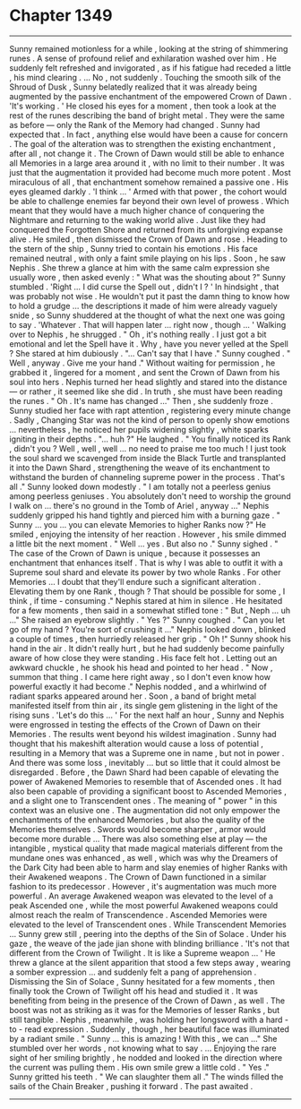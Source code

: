 
# Chapter 1349


---

Sunny remained motionless for a while , looking at the string of shimmering runes . A sense of profound relief and exhilaration washed over him . He suddenly felt refreshed and invigorated , as if his fatigue had receded a little , his mind clearing . … No , not suddenly . Touching the smooth silk of the Shroud of Dusk , Sunny belatedly realized that it was already being augmented by the passive enchantment of the empowered Crown of Dawn . 'It's working . '
He closed his eyes for a moment , then took a look at the rest of the runes describing the band of bright metal . They were the same as before — only the Rank of the Memory had changed .
Sunny had expected that . In fact , anything else would have been a cause for concern . The goal of the alteration was to strengthen the existing enchantment , after all , not change it .
The Crown of Dawn would still be able to enhance all Memories in a large area around it , with no limit to their number . It was just that the augmentation it provided had become much more potent . Most miraculous of all , that enchantment somehow remained a passive one .
His eyes gleamed darkly .
'I think … '
Armed with that power , the cohort would be able to challenge enemies far beyond their own level of prowess . Which meant that they would have a much higher chance of conquering the Nightmare and returning to the waking world alive . Just like they had conquered the Forgotten Shore and returned from its unforgiving expanse alive . He smiled , then dismissed the Crown of Dawn and rose . Heading to the stern of the ship , Sunny tried to contain his emotions . His face remained neutral , with only a faint smile playing on his lips .
Soon , he saw Nephis . She threw a glance at him with the same calm expression she usually wore , then asked evenly :
" What was the shouting about ?"
Sunny stumbled . 'Right … I did curse the Spell out , didn't I ? '
In hindsight , that was probably not wise . He wouldn't put it past the damn thing to know how to hold a grudge … the descriptions it made of him were already vaguely snide , so Sunny shuddered at the thought of what the next one was going to say .
'Whatever . That will happen later … right now , though … '
Walking over to Nephis , he shrugged . " Oh , it's nothing really . I just got a bit emotional and let the Spell have it . Why , have you never yelled at the Spell ?
She stared at him dubiously . "... Can't say that I have ."
Sunny coughed . " Well , anyway . Give me your hand ."
Without waiting for permission , he grabbed it , lingered for a moment , and sent the Crown of Dawn from his soul into hers . Nephis turned her head slightly and stared into the distance — or rather , it seemed like she did . In truth , she must have been reading the runes . " Oh . It's name has changed …"
Then , she suddenly froze . Sunny studied her face with rapt attention , registering every minute change . Sadly , Changing Star was not the kind of person to openly show emotions … nevertheless , he noticed her pupils widening slightly , white sparks igniting in their depths . "... huh ?"
He laughed . " You finally noticed its Rank , didn't you ? Well , well , well … no need to praise me too much ! I just took the soul shard we scavenged from inside the Black Turtle and transplanted it into the Dawn Shard , strengthening the weave of its enchantment to withstand the burden of channeling supreme power in the process . That's all ."
Sunny looked down modestly . " I am totally not a peerless genius among peerless geniuses . You absolutely don't need to worship the ground I walk on … there's no ground in the Tomb of Ariel , anyway …"
Nephis suddenly gripped his hand tightly and pierced him with a burning gaze . " Sunny … you … you can elevate Memories to higher Ranks now ?"
He smiled , enjoying the intensity of her reaction . However , his smile dimmed a little bit the next moment .
" Well … yes . But also no ."
Sunny sighed . " The case of the Crown of Dawn is unique , because it possesses an enchantment that enhances itself . That is why I was able to outfit it with a Supreme soul shard and elevate its power by two whole Ranks . For other Memories … I doubt that they'll endure such a significant alteration . Elevating them by one Rank , though ? That should be possible for some , I think , if time - consuming ."
Nephis stared at him in silence . He hesitated for a few moments , then said in a somewhat stifled tone :
" But , Neph … uh ..."
She raised an eyebrow slightly . " Yes ?"
Sunny coughed . " Can you let go of my hand ? You're sort of crushing it …"
Nephis looked down , blinked a couple of times , then hurriedly released her grip .
" Oh !"
Sunny shook his hand in the air . It didn't really hurt , but he had suddenly become painfully aware of how close they were standing . His face felt hot .
Letting out an awkward chuckle , he shook his head and pointed to her head . " Now , summon that thing . I came here right away , so I don't even know how powerful exactly it had become ."
Nephis nodded , and a whirlwind of radiant sparks appeared around her . Soon , a band of bright metal manifested itself from thin air , its single gem glistening in the light of the rising suns . 'Let's do this … '
For the next half an hour , Sunny and Nephis were engrossed in testing the effects of the Crown of Dawn on their Memories . The results went beyond his wildest imagination . Sunny had thought that his makeshift alteration would cause a loss of potential , resulting in a Memory that was a Supreme one in name , but not in power . And there was some loss , inevitably … but so little that it could almost be disregarded . Before , the Dawn Shard had been capable of elevating the power of Awakened Memories to resemble that of Ascended ones . It had also been capable of providing a significant boost to Ascended Memories , and a slight one to Transcendent ones . The meaning of " power " in this context was an elusive one . The augmentation did not only empower the enchantments of the enhanced Memories , but also the quality of the Memories themselves . Swords would become sharper , armor would become more durable … There was also something else at play — the intangible , mystical quality that made magical materials different from the mundane ones was enhanced , as well , which was why the Dreamers of the Dark City had been able to harm and slay enemies of higher Ranks with their Awakened weapons .
The Crown of Dawn functioned in a similar fashion to its predecessor . However , it's augmentation was much more powerful . An average Awakened weapon was elevated to the level of a peak Ascended one , while the most powerful Awakened weapons could almost reach the realm of Transcendence . Ascended Memories were elevated to the level of Transcendent ones . While Transcendent Memories …
Sunny grew still , peering into the depths of the Sin of Solace . Under his gaze , the weave of the jade jian shone with blinding brilliance . 'It's not that different from the Crown of Twilight . It is like a Supreme weapon … '
He threw a glance at the silent apparition that stood a few steps away , wearing a somber expression … and suddenly felt a pang of apprehension . Dismissing the Sin of Solace , Sunny hesitated for a few moments , then finally took the Crown of Twilight off his head and studied it . It was benefiting from being in the presence of the Crown of Dawn , as well . The boost was not as striking as it was for the Memories of lesser Ranks , but still tangible . Nephis , meanwhile , was holding her longsword with a hard - to - read expression .
Suddenly , though , her beautiful face was illuminated by a radiant smile . " Sunny … this is amazing ! With this , we can …"
She stumbled over her words , not knowing what to say . … Enjoying the rare sight of her smiling brightly , he nodded and looked in the direction where the current was pulling them .
His own smile grew a little cold . " Yes ."
Sunny gritted his teeth .
" We can slaughter them all ."
The winds filled the sails of the Chain Breaker , pushing it forward .
The past awaited .

---


